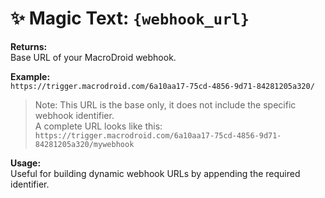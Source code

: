 # ✨ Magic Text: `{webhook_url}`

**Returns:**  
Base URL of your MacroDroid webhook.

**Example:**  
`https://trigger.macrodroid.com/6a10aa17-75cd-4856-9d71-84281205a320/`

> Note: This URL is the base only, it does not include the specific webhook identifier.  
> A complete URL looks like this:  
> `https://trigger.macrodroid.com/6a10aa17-75cd-4856-9d71-84281205a320/mywebhook`

**Usage:**  
Useful for building dynamic webhook URLs by appending the required identifier.
